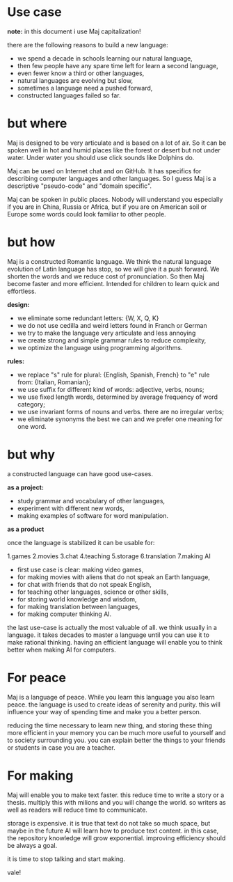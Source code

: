 # Use case

**note:** in this document i use Maj capitalization!

there are the following reasons to build a new language:

* we spend a decade in schools learning our natural language,
* then few people have any spare time left for learn a second language,
* even fewer know a third or other languages,
* natural languages are evolving but slow,
* sometimes a language need a pushed forward,
* constructed languages failed so far.

# but where

Maj is designed to be very articulate and is based on a lot of air. So it can be spoken well in hot and humid places like the forest or desert but not under water. Under water you should use click sounds like Dolphins do. 

Maj can be used on Internet chat and on GitHub. It has specifics for describing computer languages and other languages. So I guess Maj is a descriptive "pseudo-code" and "domain specific". 

Maj can be spoken in public places. Nobody will understand you especially if you are in China, Russia or Africa, but if you are on American soil or Europe some words could look familiar to other people.

# but how

Maj is a constructed Romantic language. We think the natural language evolution of Latin language has stop, so we will give it a push forward. We shorten the words and we reduce cost of pronunciation. So then Maj become faster and more efficient. Intended for children to learn quick and effortless.

**design:**

* we eliminate some redundant letters: {W, X, Q, K}
* we do not use cedilla and weird letters found in Franch or German
* we try to make the language very articulate and less annoying
* we create strong and simple grammar rules to reduce complexity,
* we optimize the language using programming algorithms.

**rules:**

* we replace "s" rule for plural: {English, Spanish, French} to "e" rule from: {Italian, Romanian};
* we use suffix for different kind of words: adjective, verbs, nouns;
* we use fixed length words, determined by average frequency of word category;
* we use invariant forms of nouns and verbs. there are no irregular verbs;
* we eliminate synonyms the best we can and we prefer one meaning for one word.

# but why

a constructed language can have good use-cases.

**as a project:**

* study grammar and vocabulary of other languages,
* experiment with different new words,
* making examples of software for word manipulation.

**as a product**

once the language is stabilized it can be usable for:

1.games 
2.movies
3.chat
4.teaching
5.storage
6.translation
7.making AI

* first use case is clear: making video games,
* for making movies with aliens that do not speak an Earth language,
* for chat with friends that do not speak English,
* for teaching other languages, science or other skills,
* for storing world knowledge and wisdom,
* for making translation between languages,
* for making computer thinking AI.

the last use-case is actually the most valuable of all. we think usually in a language. it takes decades to master a language until you can use it to make rational thinking. having an efficient language will enable you to think better when making AI for computers.

# For peace

Maj is a language of peace. While you learn this language you also learn peace. the language is used to create ideas of serenity and purity. this will influence your way of spending time and make you a better person.

reducing the time necessary to learn new thing, and storing these thing more efficient in your memory you can be much more useful to yourself and to society surrounding you. you can explain better the things to your friends or students in case you are a teacher.

# For making

Maj will enable you to make text faster. this reduce time to write a story or a thesis. multiply this with milions and you will change the world. so writers as well as readers will reduce time to communicate.

storage is expensive. it is true that text do not take so much space, but maybe in the future AI will learn how to produce text content. in this case, the repository knowledge will grow exponential. improving efficiency should be always a goal.

it is time to stop talking and start making.

vale!

